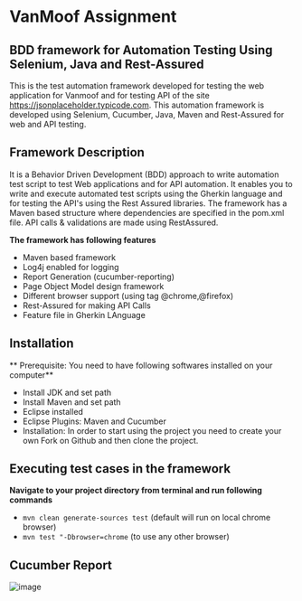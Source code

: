 # VanMoof Assignment

## BDD framework for Automation Testing Using Selenium, Java and Rest-Assured

This is the test automation framework developed for testing the web application for Vanmoof and for testing API of the site https://jsonplaceholder.typicode.com. This automation framework is developed using Selenium, Cucumber, Java, Maven and Rest-Assured for web and API testing.

## Framework Description

It is a Behavior Driven Development (BDD) approach to write automation test script to test Web applications and for API automation. It enables you to write and execute automated  test scripts using the Gherkin language and for testing the API's using the Rest Assured libraries. 
The framework has a Maven based structure where dependencies are specified in the pom.xml file. 
API calls & validations are made using RestAssured.

**The framework has following features**

- Maven based framework
- Log4j enabled for logging
- Report Generation (cucumber-reporting)
- Page Object Model design framework
- Different browser support (using tag @chrome,@firefox)
- Rest-Assured for making API Calls
- Feature file in Gherkin LAnguage

## Installation
**
Prerequisite: You need to have following softwares installed on your computer**
- Install JDK and set path
- Install Maven and set path
- Eclipse installed
- Eclipse Plugins: Maven and Cucumber
- Installation: In order to start using the project you need to create your own Fork on Github and then clone the project.

## Executing test cases in the framework

**Navigate to your project directory from terminal and run following commands**

- `mvn clean generate-sources test` (default will run on local chrome browser)
- `mvn test "-Dbrowser=chrome` (to use any other browser)

## Cucumber Report

![image](https://user-images.githubusercontent.com/87953458/126920468-5474872f-74ff-456c-82b3-2ab51e9f855d.png)
